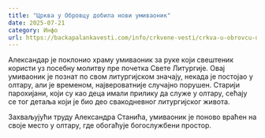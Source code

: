 ```yaml
---
title: "Црква у Обровцу добила нови умиваоник"
date: 2025-07-21
category: Инфо
url: https://backapalankavesti.com/info/crkvene-vesti/crkva-u-obrovcu-dobila-novi-umivaonik/
---
```


Александар је поклонио храму умиваоник за руке који свештеник користи уз посебну молитву пре почетка Свете Литургије. Овај умиваоник је познат по свом литургијском значају, некада је постојао у олтару, али је временом, највероватније случајно порушен. Старији парохијани, који су као деца имали прилику да служе у олтару, сећају се тог детаља који је био део свакодневног литургијског живота.

Захваљујући труду Александра Станића, умиваоник је поново враћен на своје место у олтару, где обогаћује богослужбени простор.
